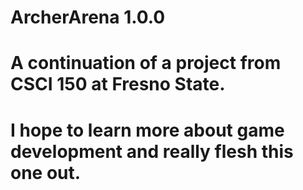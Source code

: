 # ArcherArena 1.0.0

# A continuation of a project from CSCI 150 at Fresno State.
# I hope to learn more about game development and really flesh this one out.
